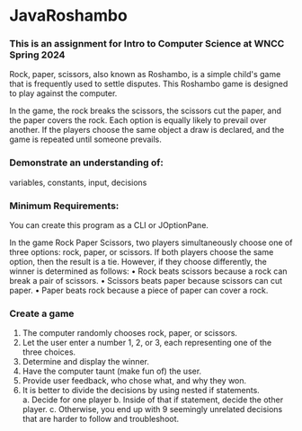 # JavaRoshambo

### This is an assignment for Intro to Computer Science at WNCC Spring 2024

Rock, paper, scissors, also known as Roshambo, is a simple child's game that is frequently used to settle disputes. This Roshambo game is designed to play against the computer. 

In the game, the rock breaks the scissors, the scissors cut the paper, and the paper covers the rock. Each option is equally likely to prevail over another. If the players choose the same object a draw is declared, and the game is repeated until someone prevails.

### Demonstrate an understanding of:
variables, constants, input, decisions

### Minimum Requirements:

You can create this program as a CLI or JOptionPane. 

In the game Rock Paper Scissors, two players simultaneously choose one of three options: rock, paper, or scissors. 
If both players choose the same option, then the result is a tie. 
However, if they choose differently, the winner is determined as follows: 
• Rock beats scissors because a rock can break a pair of scissors. 
• Scissors beats paper because scissors can cut paper. 
• Paper beats rock because a piece of paper can cover a rock. 

### Create a game 
1. The computer randomly chooses rock, paper, or scissors. 
2. Let the user enter a number 1, 2, or 3, each representing one of the three choices. 
3. Determine and display the winner. 
4. Have the computer taunt (make fun of) the user. 
5. Provide user feedback, who chose what, and why they won. 
6. It is better to divide the decisions by using nested if statements.  
a. Decide for one player 
b. Inside of that if statement, decide the other player. 
c. Otherwise, you end up with 9 seemingly unrelated decisions that are harder 
to follow and troubleshoot. 
